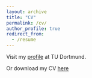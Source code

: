 ```yaml
---
layout: archive
title: "CV"
permalink: /cv/
author_profile: true
redirect_from:
  - /resume
---
```


Visit my [profile](https://sag.sowi.tu-dortmund.de/professur/team/alina-schmitz/) at TU Dortmund.

Or download my CV [here](https://drive.google.com/file/d/1veFZraA4meiWlomxQOGaksm0h-ntc-80/view?usp=sharing)

